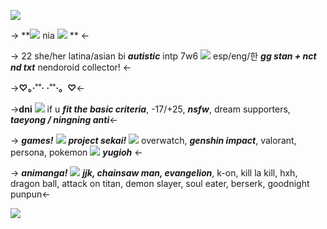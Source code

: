 ![ ](https://64.media.tumblr.com/19326d5c1037631f809c29fdce83ff44/55e4db14f878c387-25/s500x750/bd7d806a38e7f74c2f66e29ed6940270f3ee39ba.gifv)

-> **![ ](https://gifs.crd.co/assets/images/gallery17/018c0014.gif?v=5f0408ba) nia ![ ](https://gifs.crd.co/assets/images/gallery17/5210043c.gif?v=5f0408ba) ** <-

-> 22 she/her latina/asian bi
***autistic*** intp 7w6 ![ ](https://gnome.crd.co/assets/images/pinksb/b5a7e8ea.gif?v=7c5c308b) esp/eng/한 
***gg stan + nct nd txt***
nendoroid collector! <-

->**♡。·˚˚·  ·˚˚·。♡**<-

->**dni** ![ ](https://gnome.crd.co/assets/images/pinksb/9b82dfa4.gif?v=7c5c308b) if u ***fit the basic criteria***, -17/+25, ***nsfw***, 
dream supporters, ***taeyong / ningning anti***<- 

-> ***games!*** ![ ](https://gnome.crd.co/assets/images/pinksb/eeda1e5c.gif?v=7c5c308b) ***project sekai!*** ![ ](https://gnome.crd.co/assets/images/characsb/704baa73.gif?v=7c5c308b) overwatch, ***genshin impact***, valorant, persona, pokemon ![ ](https://64.media.tumblr.com/tumblr_ltv0g500Gx1r2nnw5.gif) ***yugioh*** <-

-> ***animanga!*** ![ ](https://gardenia.ju.mp/assets/images/gallery04/906e9af8_original.gif?v=5608953f) ***jjk, chainsaw man, evangelion***, k-on, kill la kill, hxh, 
dragon ball, attack on titan, demon slayer, 
soul eater, berserk, goodnight punpun<-

![ ](https://64.media.tumblr.com/71a68628309bbf75a0193d5867e850f2/eba5312b1cf20dea-59/s400x600/f083ea8e3b8142a9c408cd6067714831aa3ad483.gifv)